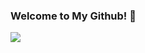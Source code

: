 ### Welcome to My Github! 👋
<img src="https://readme-typing-svg.herokuapp.com?color=%238FF700&lines=Java+Developer;C%23+Developer;Aspiring+Software+Engineer">
